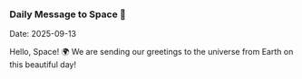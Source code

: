 ### Daily Message to Space 🌌
Date: 2025-09-13

Hello, Space! 🌍 We are sending our greetings to the universe from Earth on this beautiful day!
